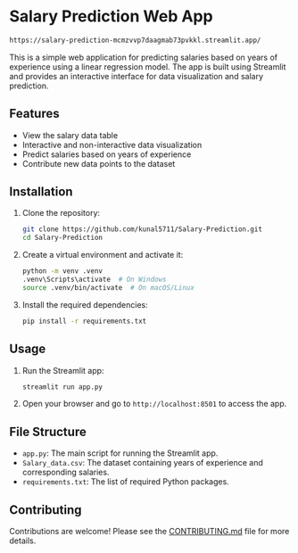 # Salary Prediction Web App

```bash
https://salary-prediction-mcmzvvp7daagmab73pvkkl.streamlit.app/
```
This is a simple web application for predicting salaries based on years of experience using a linear regression model. The app is built using Streamlit and provides an interactive interface for data visualization and salary prediction.

## Features

- View the salary data table
- Interactive and non-interactive data visualization
- Predict salaries based on years of experience
- Contribute new data points to the dataset

## Installation

1. Clone the repository:
    ```bash
    git clone https://github.com/kunal5711/Salary-Prediction.git
    cd Salary-Prediction
    ```

2. Create a virtual environment and activate it:
    ```bash
    python -m venv .venv
    .venv\Scripts\activate  # On Windows
    source .venv/bin/activate  # On macOS/Linux
    ```

3. Install the required dependencies:
    ```bash
    pip install -r requirements.txt
    ```

## Usage

1. Run the Streamlit app:
    ```bash
    streamlit run app.py
    ```

2. Open your browser and go to `http://localhost:8501` to access the app.

## File Structure

- `app.py`: The main script for running the Streamlit app.
- `Salary_data.csv`: The dataset containing years of experience and corresponding salaries.
- `requirements.txt`: The list of required Python packages.

## Contributing

Contributions are welcome! Please see the [CONTRIBUTING.md](CONTRIBUTING.md) file for more details.
